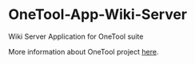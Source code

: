 OneTool-App-Wiki-Server
=======================

Wiki Server Application for OneTool suite

More information about OneTool project [here](https://github.com/OneTool/OneTool-Documentation/blob/master/README.md).
